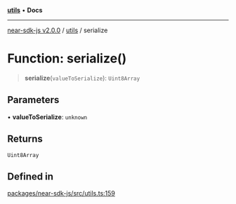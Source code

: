 [**utils**](../README.md) • **Docs**

***

[near-sdk-js v2.0.0](../../packages.md) / [utils](../README.md) / serialize

# Function: serialize()

> **serialize**(`valueToSerialize`): `Uint8Array`

## Parameters

• **valueToSerialize**: `unknown`

## Returns

`Uint8Array`

## Defined in

[packages/near-sdk-js/src/utils.ts:159](https://github.com/dim-daskalov/near-sdk-js/blob/f8f6e35ac266a6f748747b51c0b9a0192677684e/packages/near-sdk-js/src/utils.ts#L159)
